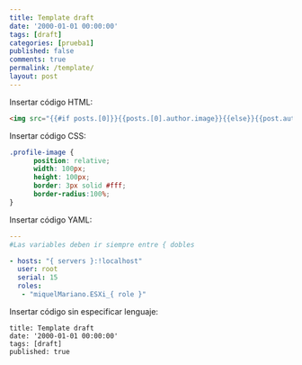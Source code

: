```yaml
---
title: Template draft
date: '2000-01-01 00:00:00'
tags: [draft]
categories: [prueba1]
published: false
comments: true
permalink: /template/
layout: post
---
```


Insertar código HTML:

``` html
<img src="{{#if posts.[0]}}{{posts.[0].author.image}}{{else}}{{post.author.image}}{{/if}}" class="profile-image" alt="My Profile Photo"/>
```

Insertar código CSS:

``` css
.profile-image {
      position: relative;
      width: 100px;
      height: 100px;
      border: 3px solid #fff;
      border-radius:100%;
}
```

Insertar código YAML:

``` yaml 
---
#Las variables deben ir siempre entre { dobles

- hosts: "{ servers }:!localhost"
  user: root
  serial: 15
  roles:
   - "miquelMariano.ESXi_{ role }"

```

Insertar código sin especificar lenguaje:

``` 
title: Template draft
date: '2000-01-01 00:00:00'
tags: [draft]
published: true
```